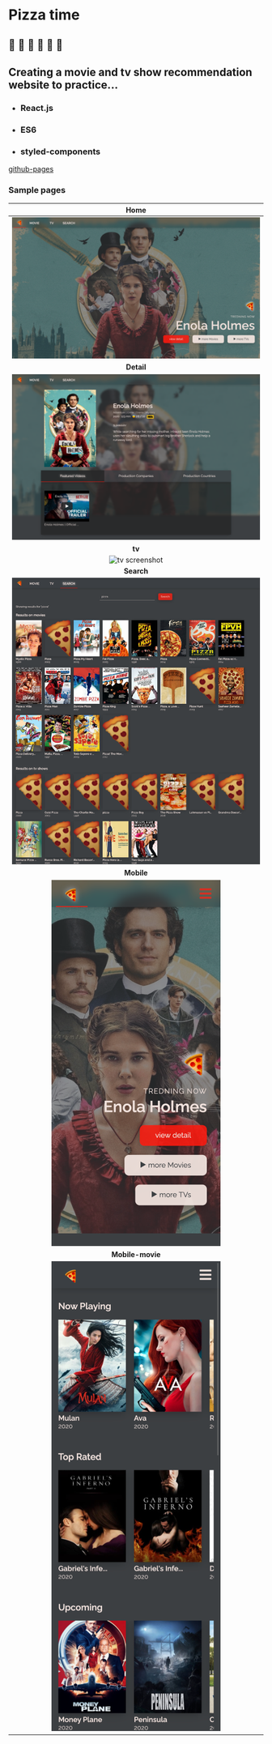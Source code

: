 # Pizza time

## 🍕 🍻 🍕 🍻 🍕 🍻

## Creating a movie and tv show recommendation website to practice...

- ### React.js
- ### ES6
- ### styled-components

[github-pages](https://minapark127.github.io/pizza_time/#/)

### Sample pages

|                                   **Home**                                    |
| :---------------------------------------------------------------------------: |
|          ![home page screenshot](src/assets/readme/home.png "home")           |
|                                  **Detail**                                   |
|          ![Detail screenshot](src/assets/readme/detail.png "Detail")          |
|                                    **tv**                                     |
|                ![tv screenshot](src/assets/readme/tv.png "tv")                |
|                                  **Search**                                   |
|          ![Search screenshot](src/assets/readme/search.png "Search")          |
|                                  **Mobile**                                   |
|       ![Mobile screenshot](src/assets/readme/mobile_home.png "Mobile")        |
|                               **Mobile-movie**                                |
| ![Mobile-movie screenshot](src/assets/readme/mobile_movie.png "Mobile-movie") |
